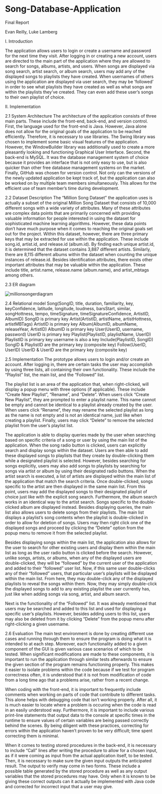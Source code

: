 # Song-Database-Application

Final Report

Evan Reilly, Luke Lamberg


I.	Introduction

The application allows users to login or create a username and password for the next time they visit. After logging in or creating a new account, users are directed to the main part of the application where they are allowed to search for songs, albums, artists, and users.  When songs are displayed via song search, artist search, or album search, users may add any of the displayed songs to playlists they have created.  When usernames of others using the application are displayed via user search, they may be ‘followed’ in order to see what playlists they have created as well as what songs are within the playlists they’ve created.  They can even add these user’s songs to their own playlist of choice.

II.	 Implementation
 
2.1   System Architecture
	The architecture of the application consists of three main parts.  These include the front-end, back-end, and version control.  First, the language used for the front-end is Java.  However, Java alone does not allow for the original goals of the application to be reached efficiently.  Therefore, it is necessary to use libraries.  The Swing library was chosen to implement some basic visual features of the application.  However, the WindowBuilder library was additionally used to create a more pleasantly looking and functioning Graphical User Interface.  Second, the back-end is MySQL.  It was the database management system of choice because it provides an interface that is not only easy to use, but is also quicker than other free database management systems on the market.  Finally, GitHub was chosen for version control.  Not only can the versions of the newly updated application be kept track of, but the application can also be worked on by multiple team members simultaneously.  This allows for the efficient use of team member’s time during development.

2.2   Dataset Description
	The “Million Song Dataset” the application uses is actually a subset of the original Million Song Dataset that consists of 10,000 different songs with a wide variety of attributes.  Many of these attributes are complex data points that are primarily concerned with providing valuable information for people interested in using the dataset for sophisticated machine learning algorithms.  However, these data points don’t have much purpose when it comes to reaching the original goals set out for the project. Within this dataset, however, there are three primary keys that may be extracted for use within the application.  These include song.id, artist.id, and release.id (album.id).  By finding each unique artist.id, it is determined that the dataset contains 3,887 different artists.  Similarly, there are 8,115 different albums within the dataset when counting the unique instances of release.id.  Besides identification attributes, there exists other important attributes that may be valuable within the application.  These include title, artist.name, release.name (album.name), and artist_mbtags among others.  

2.3   ER diagram

![millionsongerdiagram](https://user-images.githubusercontent.com/39227780/63539016-b92c9000-c4de-11e9-9181-b4da76b69fa7.png)

2.4   Relational model 
Song(SongID, title, duration, familiarity, key, keyConfidence, latitude, longitude, loudness, barsStart, similar, songHottness, tempo, timeSignature, timeSignatureConfidence, ArtistID, AlbumID)
	SongID is primary key
Artist(ArtistID, artistName, artistHottness, artistMBTags)
	ArtistID is primary key
Album(AlbumID, albumName, releaseYear, ArtistID)
	AlbumID is primary key
User(UserID, username, password)
	UserID is primary key
Playlist(PlaylistID, playlistName, UserID)
	PlaylistID is primary key
	username is also a key
Include(PlaylistID, SongID)
SongID & PlaylistID are the primary key (composite key)
Follow(UserID, UserID)
UserID & UserID are the primary key (composite key)


2.5   Implementation
	The prototype allows users to login and/or create an account.  After logging in, there are certain tasks the user may accomplish by using three lists, all containing their own functionality.  These include the “Playlist” list, the main list, and the “Followed” list. 

 The playlist list is an area of the application that, when right-clicked, will display a popup menu with three options (if applicable).  These include “Create New Playlist”, “Rename”, and “Delete”.  When users click “Create New Playlist”, they are prompted to enter a playlist name.  This name cannot be empty and cannot be identical to a playlist already created by the user.  When users click “Rename”, they may rename the selected playlist as long as the name is not empty and is not an identical name, just like when creating a playlist.  Finally, users may click “Delete” to remove the selected playlist from the user’s playlist list. 

The application is able to display queries made by the user when searching based on specific criteria of a song or user by using the main list of the application.  When the song radio button is clicked, users can explicitly search and display songs within the dataset.  Users are then able to add these displayed songs to playlists that they create by double-clicking them while a designated playlist is selected.  However, besides searching for songs explicitly, users may also add songs to playlists by searching for songs via artist or album by using their designated radio buttons.  When the artist search is executed, a list of artists are displayed within the main list of the application that match the search criteria.  Once double-clicked, songs specific to the artist are then displayed in the same main list.  From this point, users may add the displayed songs to their designated playlist of choice just like with the explicit song search.  Furthermore, the album search works in an identical way to the artist search.  Songs specific to the double-clicked album are displayed instead.  Besides displaying queries, the main list also allows users to delete songs from their playlists.  The main list displays a playlist’s song contents when the playlist is double-clicked in order to allow for deletion of songs.  Users may then right click one of the displayed songs and proceed by clicking the “Delete” option from the popup menu to remove it from the selected playlist.

Besides displaying songs within the main list, the application also allows for the user to search for other existing users and display them within the main list as long as the user radio button is clicked before the search.  However, unlike songs, artists, or albums, when any of the displayed users are double-clicked, they will be “followed” by the current user of the application and added to their “followed” user list.  Now, if this same user double-clicks any of their “followed” users, that particular user’s playlists will be displayed within the main list.  From here, they may double-click any of the displayed playlists to reveal the songs within them.  Now, they may simply double-click the displayed songs to add to any existing playlist the user currently has, just like when adding songs via song, artist, and album search.

Next is the functionality of the “Followed” list.  It was already mentioned that users may be searched and added to this list and used for displaying a specific user’s playlists.  However, besides adding users to this list, users may also be deleted from it by clicking “Delete” from the popup menu after right-clicking a given username.


2.6   Evaluation
	The main test environment is done by creating different use cases and running through them to ensure the program is doing what it is intended to at each step. Moreover, each functionality added to a given component of the GUI is given various case scenarios of which to be tested.  When significant modifications are made to these components, it is important to run the application through similar tests afterwards to ensure the given section of the program remains functioning properly.  This makes it easier to isolate problems within the code because if we test for program correctness often, it is understood that it is not from modification of code from a long time ago that a problems arise, rather from a recent change.

When coding with the front-end, it is important to frequently include comments when working on parts of code that contribute to different tasks.  This alone helps with debugging code that isn’t working properly.  After all, it is much easier to locate where a problem is occuring when the code is read in an easily understood way.  Furthermore, it is important to include various print-line statements that output data to the console at specific times in the runtime to ensure values of certain variables are being passed correctly behind the scenes.  By being diligent with these practices, correcting for errors within the application haven’t proven to be very difficult; time spent correcting them is minimal.

When it comes to testing stored procedures in the back-end, it is necessary to include “Call” lines after writing the procedure to allow for a chosen input, as if it were coming as input from the actual application itself, to be tested.  Then, it is necessary to make sure the given input outputs the anticipated result.  The output to verify may come in two forms.  These include a possible table generated by the stored procedure as well as any output variables that the stored procedures may have.  Only when it is known to be giving these correct outputs can it actually be implemented with Java code and corrected for incorrect input that a user may give.  
